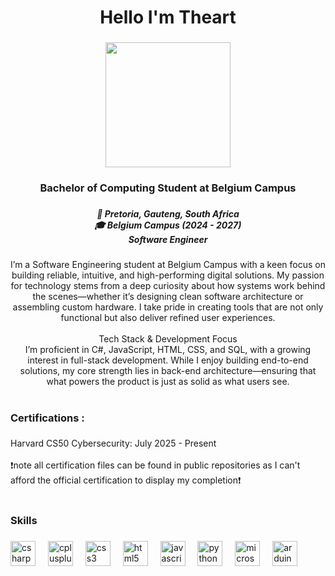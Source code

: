<h1 align="center">Hello I'm Theart</h1>

###

<div align="center">
  <img height="200" src="https://cdn.discordapp.com/attachments/1208343853883457577/1384523764246511697/TheartBanner.png?ex=68a674fc&is=68a5237c&hm=d6e29f911a39f2d620c3b0ab40b56c5c18790f5db810426b687bec0db7fe5067&">
</div>

###

<h3 align="center">Bachelor of Computing Student at Belgium Campus</h3>

###

<h5 align="center">📍 Pretoria, Gauteng, South Africa<br>🎓 Belgium Campus (2024 - 2027)<br>Software Engineer</h5>

###

<p align="center">I’m a Software Engineering student at Belgium Campus with a keen focus on building reliable, intuitive, and high-performing digital solutions. My passion for technology stems from a deep curiosity about how systems work behind the scenes—whether it’s designing clean software architecture or assembling custom hardware. I take pride in creating tools that are not only functional but also deliver refined user experiences.<br><br>Tech Stack & Development Focus<br>I’m proficient in C#, JavaScript, HTML, CSS, and SQL, with a growing interest in full-stack development. While I enjoy building end-to-end solutions, my core strength lies in back-end architecture—ensuring that what powers the product is just as solid as what users see.</p>

###

<h1 align="center"></h1>

###

<h3 align="left">Certifications :</h3>

###

<p align="left">Harvard CS50 Cybersecurity: July 2025 - Present<br><br>❗note all certification files can be found in public repositories as I can't afford the official certification to display my completion❗</p>

###

<h1 align="left"></h1>

###

<h3 align="left">Skills</h3>

###

<div align="left">
  <img src="https://cdn.jsdelivr.net/gh/devicons/devicon/icons/csharp/csharp-original.svg" height="40" alt="csharp logo"  />
  <img width="12" />
  <img src="https://cdn.jsdelivr.net/gh/devicons/devicon/icons/cplusplus/cplusplus-original.svg" height="40" alt="cplusplus logo"  />
  <img width="12" />
  <img src="https://cdn.jsdelivr.net/gh/devicons/devicon/icons/css3/css3-original.svg" height="40" alt="css3 logo"  />
  <img width="12" />
  <img src="https://cdn.jsdelivr.net/gh/devicons/devicon/icons/html5/html5-original.svg" height="40" alt="html5 logo"  />
  <img width="12" />
  <img src="https://cdn.jsdelivr.net/gh/devicons/devicon/icons/javascript/javascript-plain.svg" height="40" alt="javascript logo"  />
  <img width="12" />
  <img src="https://cdn.jsdelivr.net/gh/devicons/devicon/icons/python/python-original.svg" height="40" alt="python logo"  />
  <img width="12" />
  <img src="https://cdn.jsdelivr.net/gh/devicons/devicon/icons/microsoftsqlserver/microsoftsqlserver-plain.svg" height="40" alt="microsoftsqlserver logo"  />
  <img width="12" />
  <img src="https://cdn.jsdelivr.net/gh/devicons/devicon/icons/arduino/arduino-original.svg" height="40" alt="arduino logo"  />
</div>

###
